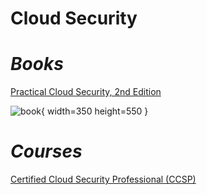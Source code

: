 # Cloud Security

# ***Books***

[Practical Cloud Security, 2nd Edition](https://learning.oreilly.com/library/view/practical-cloud-security/9781098148164/)

![book](https://learning.oreilly.com/api/v2/epubs/urn:orm:book:9781098148164/files/assets/cover.png){ width=350 height=550 }

# ***Courses***

[Certified Cloud Security Professional (CCSP)](https://learning.oreilly.com/course/certified-cloud-security/9780138170622/)